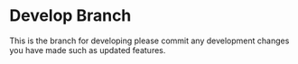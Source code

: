 # Develop Branch

This is the branch for developing please commit any development changes you have made such as updated features. 
